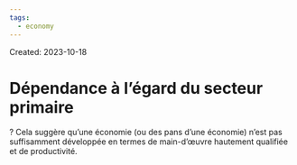 ```yaml
---
tags:
  - economy
---
```

Created: 2023-10-18

# Dépendance à l’égard du secteur primaire
?
Cela suggère qu’une économie (ou des pans d’une économie) n’est pas suffisamment développée en termes de main-d’œuvre hautement qualifiée et de productivité.
<!--SR:!2024-01-28,64,250-->